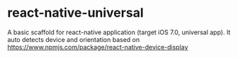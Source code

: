# react-native-universal
A basic scaffold for react-native application (target iOS 7.0, universal app).
It auto detects device and orientation based on
https://www.npmjs.com/package/react-native-device-display

